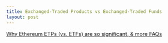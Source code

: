 ```yaml
---
title: Exchanged-Traded Products vs Exchanged-Traded Funds
layout: post
---
```


[Why Ethereum ETPs (vs. ETFs) are so significant, & more FAQs](https://a16zcrypto.com/posts/article/eth-etf-etp-faq/)
